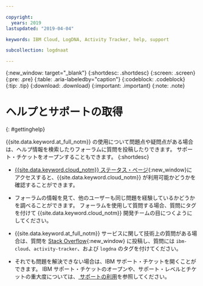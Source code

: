 ```yaml
---

copyright:
  years: 2019
lastupdated: "2019-04-04"

keywords: IBM Cloud, LogDNA, Activity Tracker, help, support

subcollection: logdnaat

---
```


{:new_window: target="_blank"}
{:shortdesc: .shortdesc}
{:screen: .screen}
{:pre: .pre}
{:table: .aria-labeledby="caption"}
{:codeblock: .codeblock}
{:tip: .tip}
{:download: .download}
{:important: .important}
{:note: .note}


# ヘルプとサポートの取得
{: #gettinghelp}

{{site.data.keyword.at_full_notm}} の使用について問題点や疑問点がある場合は、ヘルプ情報を検索したりフォーラムに質問を投稿したりできます。 サポート・チケットをオープンすることもできます。
{:shortdesc}

* [{{site.data.keyword.cloud_notm}} ステータス・ページ](https://cloud.ibm.com/status?selected=status){:new_window}にアクセスすると、{{site.data.keyword.cloud_notm}} が利用可能かどうかを確認することができます。

* フォーラムの情報を見て、他のユーザーも同じ問題を経験しているかどうかを調べることができます。 フォーラムを使用して質問する場合、質問にタグを付けて {{site.data.keyword.cloud_notm}} 開発チームの目につくようにしてください。
<!--Insert the appropriate Stack Overflow tag for your service for <service_keyword> in URL and text below:  -->
  * {{site.data.keyword.at_full_notm}} サービスに関して技術上の質問がある場合は、質問を [Stack Overflow](https://stackoverflow.com/search?q=ibm-cloud+logdna){:new_window} に投稿し、質問には `ibm-cloud`、`activity-tracker`、および `logdna` のタグを付けてください。

* それでも問題を解決できない場合は、IBM サポート・チケットを開くことができます。 IBM サポート・チケットのオープンや、サポート・レベルとチケットの重大度については、[ サポートの利用](/docs/get-support?topic=get-support-getting-customer-support#getting-customer-support)を参照してください。
